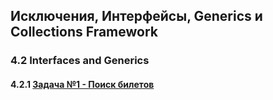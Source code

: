 ## Исключения, Интерфейсы, Generics и Collections Framework

### 4.2 Interfaces and Generics

#### 4.2.1 [Задача №1 - Поиск билетов](https://github.com/netology-code/javaqa-homeworks/tree/master/interfaces#%D0%B7%D0%B0%D0%B4%D0%B0%D1%87%D0%B0-1---%D0%BF%D0%BE%D0%B8%D1%81%D0%BA-%D0%B1%D0%B8%D0%BB%D0%B5%D1%82%D0%BE%D0%B2)

